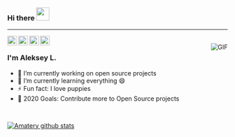 ### Hi there <img src="https://raw.githubusercontent.com/iampavangandhi/iampavangandhi/master/gifs/Hi.gif" width="30px">
<hr/>
<a href="https://www.linkedin.com/in/lesik507/">
  <img align="left" alt="Ajay's Linkdein" width="22px" src="https://cdn.jsdelivr.net/npm/simple-icons@v3/icons/linkedin.svg" />
</a>
<a href="https://twitter.com/lesik507">
  <img align="left" alt="Ajay's Twitter" width="22px" src="https://cdn.jsdelivr.net/npm/simple-icons@v3/icons/twitter.svg" />
</a>
<a href="https://github.com/Amatery">
  <img align="left" alt="Ajay's Github" width="22px" src="https://cdn.jsdelivr.net/npm/simple-icons@v3/icons/github.svg" />
</a>
<a href="https://t.me/geeksindzi">
  <img align="left" alt="Ajay's Telegram" width="22px" src="https://cdn.jsdelivr.net/npm/simple-icons@v3/icons/telegram.svg" />
</a>
<br/>
<img align="right" alt="GIF" src="https://media.giphy.com/media/13HgwGsXF0aiGY/giphy.gif" />


### I'm Aleksey L.

- 🔭 I’m currently working on open source projects
- 🌱 I’m currently learning everything 😄
- ⚡ Fun fact: I love puppies
- 🥅 2020 Goals: Contribute more to Open Source projects

<br/>

[![Amatery github stats](https://github-readme-stats.vercel.app/api?username=Amatery)](https://github.com/anuraghazra/github-readme-stats)


